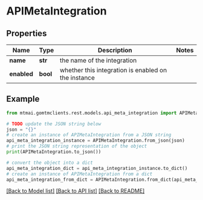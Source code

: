 # APIMetaIntegration


## Properties

Name | Type | Description | Notes
------------ | ------------- | ------------- | -------------
**name** | **str** | the name of the integration | 
**enabled** | **bool** | whether this integration is enabled on the instance | 

## Example

```python
from mtmai.gomtmclients.rest.models.api_meta_integration import APIMetaIntegration

# TODO update the JSON string below
json = "{}"
# create an instance of APIMetaIntegration from a JSON string
api_meta_integration_instance = APIMetaIntegration.from_json(json)
# print the JSON string representation of the object
print(APIMetaIntegration.to_json())

# convert the object into a dict
api_meta_integration_dict = api_meta_integration_instance.to_dict()
# create an instance of APIMetaIntegration from a dict
api_meta_integration_from_dict = APIMetaIntegration.from_dict(api_meta_integration_dict)
```
[[Back to Model list]](../README.md#documentation-for-models) [[Back to API list]](../README.md#documentation-for-api-endpoints) [[Back to README]](../README.md)


